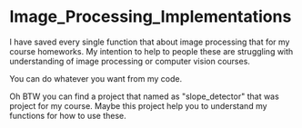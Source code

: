# Image_Processing_Implementations

I have saved every single function that about image processing that for my course homeworks.
My intention to help to people these are struggling with understanding of image processing or computer vision courses.

You can do whatever you want from my code. 

Oh BTW you can find a project that named as "slope_detector" that was project for my course. Maybe this project help you to understand my functions for how to use these.
